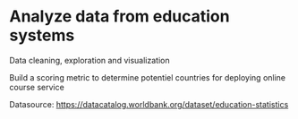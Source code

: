 # Analyze data from education systems 

Data cleaning, exploration and visualization

Build a scoring metric to determine potentiel countries for deploying online course service

Datasource: https://datacatalog.worldbank.org/dataset/education-statistics
